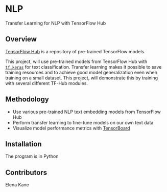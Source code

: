 # NLP
Transfer Learning for NLP with TensorFlow Hub

## Overview

[TensorFlow Hub](https://tfhub.dev/) is a repository of pre-trained TensorFlow models.

Τhis project, will use pre-trained models from TensorFlow Hub with [`tf.keras`](https://www.tensorflow.org/api_docs/python/tf/keras) for text classification. Transfer learning makes it possible to save training resources and to achieve good model generalization even when training on a small dataset. Τhis project, will demonstrate this by training with several different TF-Hub modules.

## Methodology 
- Use various pre-trained NLP text embedding models from TensorFlow Hub
- Perform transfer learning to fine-tune models on our own text data
- Visualize model performance metrics with [TensorBoard](https://www.tensorflow.org/tensorboard)
  

## Installation
The program is in Python <br />


## Contributors
Elena Kane </br>
